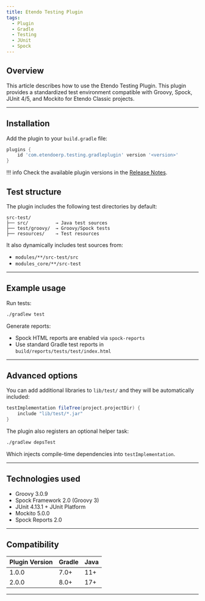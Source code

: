 ```yaml
---
title: Etendo Testing Plugin
tags:
  - Plugin
  - Gradle
  - Testing
  - JUnit
  - Spock
---
```


## Overview

This article describes how to use the Etendo Testing Plugin. This plugin provides a standardized test environment compatible with Groovy, Spock, JUnit 4/5, and Mockito for Etendo Classic projects.

---

## Installation

Add the plugin to your `build.gradle` file:

```groovy title="build.gradle"
plugins {
    id 'com.etendoerp.testing.gradleplugin' version '<version>'
}
```

!!! info
    Check the available plugin versions in the [Release Notes](../../../whats-new/release-notes/etendo-classic/plugins/etendo-testing-plugin/release-notes.md).


## Test structure

The plugin includes the following test directories by default:

```
src-test/
├── src/          → Java test sources
├── test/groovy/  → Groovy/Spock tests
├── resources/    → Test resources
```

It also dynamically includes test sources from:

- `modules/**/src-test/src`
- `modules_core/**/src-test`

---

## Example usage

Run tests:

```bash
./gradlew test
```

Generate reports:

- Spock HTML reports are enabled via `spock-reports`
- Use standard Gradle test reports in `build/reports/tests/test/index.html`

---

## Advanced options

You can add additional libraries to `lib/test/` and they will be automatically included:

```groovy
testImplementation fileTree(project.projectDir) {
    include "lib/test/*.jar"
}
```

The plugin also registers an optional helper task:

```bash
./gradlew depsTest
```

Which injects compile-time dependencies into `testImplementation`.

---

## Technologies used

- Groovy 3.0.9  
- Spock Framework 2.0 (Groovy 3)
- JUnit 4.13.1 + JUnit Platform
- Mockito 5.0.0
- Spock Reports 2.0

---

## Compatibility

| Plugin Version | Gradle | Java |
|----------------|--------|------|
| 1.0.0          | 7.0+   | 11+  |
| 2.0.0          | 8.0+   | 17+  |

---
